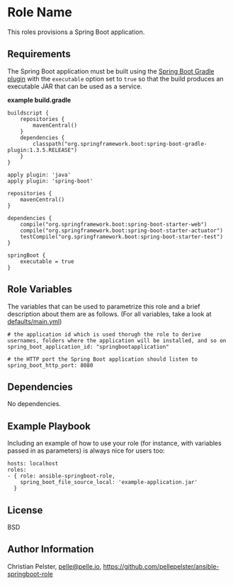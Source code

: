 Role Name
=========

This roles provisions a Spring Boot application.

Requirements
------------

The Spring Boot application must be built using the [Spring Boot Gradle plugin](http://docs.spring.io/spring-boot/docs/current/reference/html/build-tool-plugins-gradle-plugin.html) with the `executable` option set to `true` so that the build produces an executable JAR that can be used as a service.

**example build.gradle** 
```
buildscript {
    repositories {
        mavenCentral()
    }
    dependencies {
        classpath("org.springframework.boot:spring-boot-gradle-plugin:1.3.5.RELEASE")
    }
}

apply plugin: 'java'
apply plugin: 'spring-boot'

repositories {
    mavenCentral()
}

dependencies {
    compile("org.springframework.boot:spring-boot-starter-web")
    compile("org.springframework.boot:spring-boot-starter-actuator")
    testCompile("org.springframework.boot:spring-boot-starter-test")
}

springBoot {
    executable = true
}

```


Role Variables
--------------

The variables that can be used to parametrize this role and a brief description about them are as follows. (For all variables, take a look at [defaults/main.yml](blob/master/defaults/main.yml))

```
# the application id which is used thorugh the role to derive usernames, folders where the application will be installed, and so on
spring_boot_application_id: "springbootapplication"

# the HTTP port the Spring Boot application should listen to
spring_boot_http_port: 8080
```

Dependencies
------------

No dependencies.

Example Playbook
----------------

Including an example of how to use your role (for instance, with variables passed in as parameters) is always nice for users too:

```
hosts: localhost
roles:
- { role: ansible-springboot-role, 
    spring_boot_file_source_local: 'example-application.jar' 
  }
```

License
-------

BSD

Author Information
------------------

Christian Pelster, pelle@pelle.io, https://github.com/pellepelster/ansible-springboot-role
